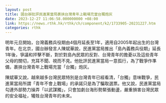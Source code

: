 ```yaml
---
layout: post
title: 國台辦批評民進黨當局裹挾台灣青年上戰場充當台獨炮灰
date: 2023-12-27 11:06:58.000000000 +08:00
link: https://news.rthk.hk/rthk/ch/component/k2/1733905-20231227.htm
categories: rthk
---
```


明年元旦開始，台灣義務兵役期由4個月延長至1年，適用自2005年起出生的台灣青年。在北京，國台辦發言人陳斌華說，民進黨當局推出「島內義務兵役期」延長1年後，爭議和抨擊不斷，對於對島內民眾的反對、台灣青年的擔憂以及這些青年父母的關切，充耳不聞、視而不見。他批評民進黨當局一意孤行，為了戰爭作準備，裹挾台灣青年上戰場充當「台獨」炮灰。

陳斌華又說，越來越多台灣民眾特別是台灣青年已經看清，「台獨」意味戰爭，民進黨當局所謂「青年不會上戰場」的承諾只是為了騙取選票。他又說，民進黨當局勾連外部勢力操弄「以武謀獨」，只會加劇台海形勢緊張動盪，嚴重損害台灣民眾的安全福祉，犧牲台灣青年的未來。
